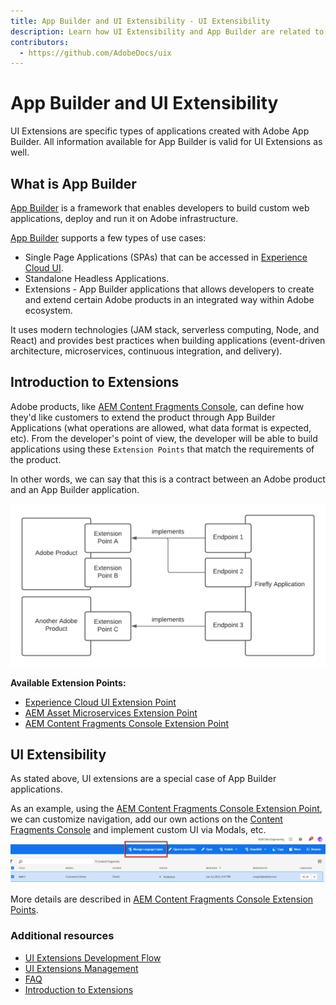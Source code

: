 ```yaml
---
title: App Builder and UI Extensibility - UI Extensibility
description: Learn how UI Extensibility and App Builder are related to each other
contributors:
  - https://github.com/AdobeDocs/uix
---
```

# App Builder and UI Extensibility

UI Extensions are specific types of applications created with Adobe App Builder. All information available for App Builder is valid for UI Extensions as well. 

## What is App Builder
[App Builder](https://developer.adobe.com/app-builder/docs/overview/) is a framework that enables developers to build custom web applications, deploy and run it on Adobe infrastructure.

[App Builder](https://developer.adobe.com/app-builder/docs/overview/) supports a few types of use cases:
- Single Page Applications (SPAs) that can be accessed in [Experience Cloud UI](https://experience.adobe.com/).
- Standalone Headless Applications.
- Extensions - App Builder applications that allows developers to create and extend certain Adobe products in an integrated way within Adobe ecosystem.

It uses modern technologies (JAM stack, serverless computing, Node, and React) and provides best practices when building applications (event-driven architecture, microservices, continuous integration, and delivery).


## Introduction to Extensions
Adobe products, like [AEM Content Fragments Console](../../services/aem-cf-console-admin), can define how they'd like customers to extend the product through App Builder Applications (what operations are allowed, what data format is expected, etc).
From the developer's point of view, the developer will be able to build applications using these `Extension Points` that match the requirements of the product.

In other words, we can say that this is a contract between an Adobe product and an App Builder application.

![Extensions](extensions.png)

**Available Extension Points:**

- [Experience Cloud UI Extension Point](https://developer.adobe.com/app-builder/docs/guides/extensions/#experience-cloud-ui-extension-point)
- [AEM Asset Microservices Extension Point](https://developer.adobe.com/app-builder/docs/guides/extensions/#aem-asset-microservices-extension-point)
- [AEM Content Fragments Console Extension Point](../../services/aem-cf-console-admin/api)

## UI Extensibility

As stated above, UI extensions are a special case of App Builder applications.

As an example, using the [AEM Content Fragments Console Extension Point](../../services/aem-cf-console-admin/api), we can customize navigation, add our own actions on the [Content Fragments Console](../../services/aem-cf-console-admin) and implement custom UI via Modals, etc.
![UI Extensibility in AEM Content Fragments Console](published-extension.png)

More details are described in [AEM Content Fragments Console Extension Points](../../services/aem-cf-console-admin/api).
     
### Additional resources
- [UI Extensions Development Flow](../../guides/development-flow)
- [UI Extensions Management](../../guides/publication)
- [FAQ](../../overview/faq)
- [Introduction to Extensions](https://developer.adobe.com/app-builder/docs/guides/extensions/)
